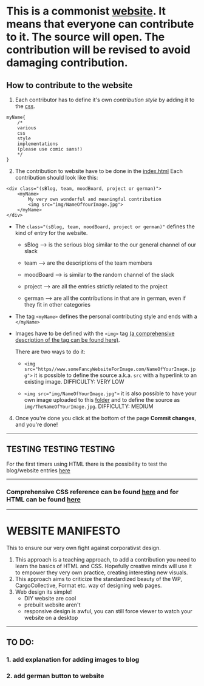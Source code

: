 
# This is a commonist [website](https://commoningtoys.github.io/commoningWebsite/). It means that everyone can contribute to it. The source will open. The contribution will be revised to avoid damaging contribution.
## How to contribute to the website
1. Each contributor has to define it's own _contribution style_ by adding it to the [css](https://github.com/commoningtoys/commoningWebsite/blob/master/style.css).
```
myName{
    /*
    various
    css
    style
    implementations
    (please use comic sans!)
    */
}
```
2. The contribution to website have to be done in the [index.html](https://github.com/commoningtoys/commoningWebsite/blob/master/index.html)
Each contribution should look like this:
```
<div class="(sBlog, team, moodBoard, project or german)">
    <myName>
        My very own wonderful and meaningful contribution
        <img src="img/NameOfYourImage.jpg">
    </myName>
</div>
```
* The `class="(sBlog, team, moodBoard, project or german)"` defines the kind of entry for the website.
    * sBlog --> is the serious blog similar to the our general channel of our slack

    * team --> are the descriptions of the team members

    * moodBoard --> is similar to the random channel of the slack

    * project --> are all the entries strictly related to the project

    * german --> are all the contributions in that are in german, even if they fit in other categories

* The tag `<myName>` defines the personal contributing style and ends with a `</myName>`
* Images have to be defined with the `<img>` tag [(a comprehensive description of the tag can be found here)](https://www.w3schools.com/tags/tag_img.asp).

    There are two ways to do it:
    * `<img src="https//www.someFancyWebsiteForImage.com/NameOfYourImage.jpg">` it is possible to define the source a.k.a. `src` with a hyperlink to an existing image. DIFFICULTY: VERY LOW

    * `<img src="img/NameOfYourImage.jpg">` it is also possible to have your own image uploaded to this [folder](https://github.com/commoningtoys/commoningWebsite/tree/master/img) and to define the source as `img/TheNameOfYourImage.jpg`. DIFFICULTY: MEDIUM
4. Once you're done you click at the bottom of the page **Commit changes**, and you're done!
*********************
## TESTING TESTING TESTING
For the first timers using HTML there is the possibility to test the blog/website entries [here](https://jsfiddle.net/yyyyaaaannnnoooo/x1k4sxpt/18/)
*********************
### Comprehensive CSS reference can be found [here](https://www.w3schools.com/cssref/default.asp) and for HTML can be found [here](https://www.w3schools.com/tags/default.asp) 
*********************
# WEBSITE MANIFESTO
This to ensure our very own fight against corporativst design.
1. This approach is a teaching approach, to add a contribution you need to learn the basics of HTML and CSS. Hopefully creative minds will use it to empower they very own practice, creating interesting new visuals.
2. This approach aims to criticize the standardized beauty of the WP, CargoCollective, Format etc. way of designing web pages.
3. Web design its simple!
    * DIY website are cool
    * prebuilt website aren't
    * responsive design is awful, you can still force viewer to watch your website on a desktop
***********************
## TO DO:
### 1. add explanation for adding images to blog
### 2. add german button to website
